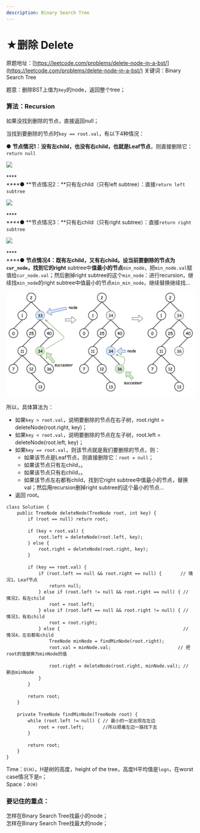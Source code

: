 ```yaml
---
description: Binary Search Tree
---
```


# ★删除 Delete

原题地址：[https://leetcode.com/problems/delete-node-in-a-bst/](https://leetcode.com/problems/delete-node-in-a-bst/) 关键词：Binary Search Tree

题意：删除BST上值为`key`的node，返回整个tree；



### 算法：Recursion

如果没找到删除的节点，直接返回null；

当找到要删除的节点时`key == root.val`，有以下4种情况：

● **节点情况1：**没有左child，也没有右child，也就是**Leaf节点**，则直接删除它：`return null`

![](../../.gitbook/assets/IMG\_6436.jpg)

****\
****● **节点情况2：**只有左child（只有left subtree）：直接`return left subtree `

![](../../.gitbook/assets/IMG\_6437.jpg)

****\
****● **节点情况3：**只有右child（只有right subtree）：直接`return right subtree `

![](../../.gitbook/assets/IMG\_6438.jpg)

****\
****● **节点情况4：**既有左child，又有右child。设当前要删除的节点为`cur_node`，找到它的**right** subtree中**值最小的节点**`min_node`，把`min_node.val`赋值给`cur_node.val`；然后删掉right subtree的这个`min_node`：进行recursion，继续找`min_node`的right subtree中值最小的节点`min_min_node`，继续替换继续找...

![](../../.gitbook/assets/del_succ.png)



所以，具体算法为：

* 如果`key > root.val`，说明要删除的节点在右子树，root.right = deleteNode(root.right, key)；
* 如果`key < root.val`，说明要删除的节点在左子树，root.left = deleteNode(root.left, key)；
* 如果`key == root.val`，则该节点就是我们要删除的节点，则： 
  * 如果该节点是Leaf节点，则直接删除它：`root = null`；
  * 如果该节点只有左child，。 
  * 如果该节点只有右child，。 
  * 如果该节点左右都有child，找到它right subtree中值最小的节点，替换val；然后用recursion删掉right subtree的这个最小的节点...
* 返回 root。

```
class Solution {
    public TreeNode deleteNode(TreeNode root, int key) {
        if (root == null) return root;
        
        if (key < root.val) {
            root.left = deleteNode(root.left, key);
        } else {
            root.right = deleteNode(root.right, key);
        }
        
        if (key == root.val) {
            if (root.left == null && root.right == null) {       // 情况1，Leaf节点
                return null;
            } else if (root.left != null && root.right == null) { // 情况2，有左child
                root = root.left;
            } else if (root.left == null && root.right != null) { // 情况3，有右child
                root = root.right;
            } else {                                              // 情况4，左右都有child
                TreeNode minNode = findMinNode(root.right);
                root.val = minNode.val;                         // 把root的值替换为minNode的值
                
                root.right = deleteNode(root.right, minNode.val); // 删去minNode
            }
        }
        
        return root;  
    }
    
    private TreeNode findMinNode(TreeNode root) {
        while (root.left != null) { // 最小的一定出现在左边
            root = root.left;       //所以顺着左边一路找下去
        }
        
        return root;
    }
}
```

Time：`O(H)`，H是树的高度，height of the tree，高度H平均值是`logn`，在worst case情况下是`n`；\
Space：`O(H)`



### 要记住的重点：

怎样在Binary Search Tree找最小的node；\
怎样在Binary Search Tree找最大的node；



